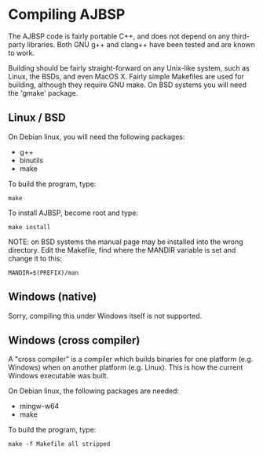 
Compiling AJBSP
===============

The AJBSP code is fairly portable C++, and does not depend
on any third-party libraries.  Both GNU g++ and clang++
have been tested and are known to work.

Building should be fairly straight-forward on any Unix-like
system, such as Linux, the BSDs, and even MacOS X.  Fairly
simple Makefiles are used for building, although they require
GNU make.  On BSD systems you will need the 'gmake' package.


Linux / BSD
-----------

On Debian linux, you will need the following packages:

- g++
- binutils
- make

To build the program, type:

    make

To install AJBSP, become root and type:

    make install

NOTE: on BSD systems the manual page may be installed into
the wrong directory.  Edit the Makefile, find where the
MANDIR variable is set and change it to this:

    MANDIR=$(PREFIX)/man


Windows (native)
----------------

Sorry, compiling this under Windows itself is not supported.


Windows (cross compiler)
------------------------

A "cross compiler" is a compiler which builds binaries for one
platform (e.g. Windows) when on another platform (e.g. Linux).
This is how the current Windows executable was built.

On Debian linux, the following packages are needed:

- mingw-w64
- make

To build the program, type:

    make -f Makefile all stripped

